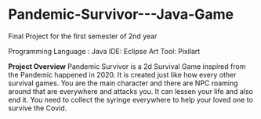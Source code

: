 # Pandemic-Survivor---Java-Game
Final Project for the first semester of 2nd year</br>

Programming Language : Java
IDE: Eclipse
Art Tool: Pixilart

**Project Overview**
Pandemic Survivor is a 2d Survival Game inspired from the Pandemic happened in 2020. It is created just like how every other survival games. You are the main character and there are NPC roaming around that are everywhere and attacks you. It can lessen your life and also end it. You need to collect the syringe everywhere to help your loved one to survive the Covid.
